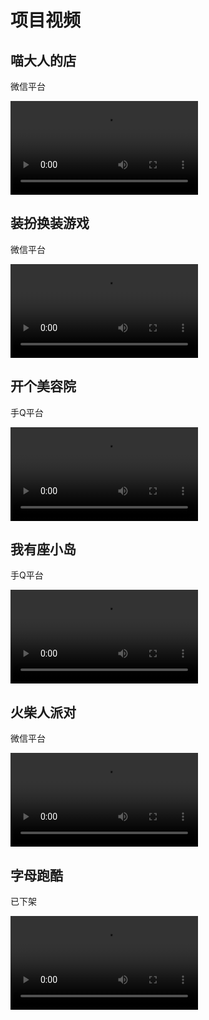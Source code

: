 # 项目视频

## 喵大人的店

微信平台

<video
	controls
	controlslist="nodownload noplaybackrate"
	disablePictureInPicture="true"
	disableRemotePlayback="true"
    style="max-width:1344px;max-height:756px"
	src="https://upos-sz-mirror08c.bilivideo.com/upgcxcode/69/71/1421327169/1421327169-1-192.mp4?e=ig8euxZM2rNcNbR17bdVhwdlhWRjhwdVhoNvNC8BqJIzNbfq9rVEuxTEnE8L5F6VnEsSTx0vkX8fqJeYTj_lta53NCM=&uipk=5&nbs=1&deadline=1706375240&gen=playurlv2&os=08cbv&oi=0&trid=da54c46111584b9ea7240f33341dc456T&mid=190347&platform=html5&upsig=00be512ddfc11aef515d73bdf5389296&uparams=e,uipk,nbs,deadline,gen,os,oi,trid,mid,platform&bvc=vod&nettype=0&bw=116267&orderid=0,1&buvid=&build=0&mobi_app=&f=T_0_0&logo=80000000"></video>

## 装扮换装游戏

微信平台

<video
	controls
	controlslist="nodownload noplaybackrate"
	disablePictureInPicture="true"
	disableRemotePlayback="true"
    style="max-width:1344px;max-height:756px"
	src="https://upos-sz-mirrorali.bilivideo.com/upgcxcode/21/68/1421326821/1421326821-1-192.mp4?e=ig8euxZM2rNcNbR3hbdVhwdlhW4ghwdVhoNvNC8BqJIzNbfq9rVEuxTEnE8L5F6VnEsSTx0vkX8fqJeYTj_lta53NCM=&uipk=5&nbs=1&deadline=1706375218&gen=playurlv2&os=alibv&oi=0&trid=8c6c6a5bae5344688950712b034d3d80T&mid=190347&platform=html5&upsig=f46771d33b19ea6a2bad829675c4b265&uparams=e,uipk,nbs,deadline,gen,os,oi,trid,mid,platform&bvc=vod&nettype=0&bw=183178&orderid=0,1&buvid=&build=0&mobi_app=&f=T_0_0&logo=80000000"></video>

## 开个美容院

手Q平台

<video
	controls
	controlslist="nodownload noplaybackrate"
	disablePictureInPicture="true"
	disableRemotePlayback="true"
    style="max-width:1344px;max-height:756px"
	src="https://upos-sz-mirrorali.bilivideo.com/upgcxcode/49/64/1421326449/1421326449-1-192.mp4?e=ig8euxZM2rNcNbNVhbdVhwdlhbdghwdVhoNvNC8BqJIzNbfq9rVEuxTEnE8L5F6VnEsSTx0vkX8fqJeYTj_lta53NCM=&uipk=5&nbs=1&deadline=1706374516&gen=playurlv2&os=alibv&oi=1882401843&trid=4f0686caae9f42db899389386ce544c2T&mid=190347&platform=html5&upsig=c63053e09e6919348a9a54bd3d9e3fcd&uparams=e,uipk,nbs,deadline,gen,os,oi,trid,mid,platform&bvc=vod&nettype=0&bw=203001&orderid=0,1&buvid=&build=0&mobi_app=&f=T_0_0&logo=80000000"></video>

## 我有座小岛

手Q平台

<video
	controls
	controlslist="nodownload noplaybackrate"
	disablePictureInPicture="true"
	disableRemotePlayback="true"
    style="max-width:1344px;max-height:756px"
	src="https://upos-sz-mirrorali.bilivideo.com/upgcxcode/39/61/1421326139/1421326139-1-192.mp4?e=ig8euxZM2rNcNbRVhwdVhwdlhWdVhwdVhoNvNC8BqJIzNbfq9rVEuxTEnE8L5F6VnEsSTx0vkX8fqJeYTj_lta53NCM=&uipk=5&nbs=1&deadline=1706374271&gen=playurlv2&os=alibv&oi=1882401843&trid=543bff553fa14f3fb83d45c8bd447e72T&mid=190347&platform=html5&upsig=6db1dace54c0c1161f13c0552be56808&uparams=e,uipk,nbs,deadline,gen,os,oi,trid,mid,platform&bvc=vod&nettype=0&bw=99500&orderid=0,1&buvid=&build=0&mobi_app=&f=T_0_0&logo=80000000"></video>

## 火柴人派对

微信平台

<video
	controls
	controlslist="nodownload noplaybackrate"
	disablePictureInPicture="true"
	disableRemotePlayback="true"
    style="max-width:1344px;max-height:756px"
	src="https://upos-sz-mirrorali.bilivideo.com/upgcxcode/01/60/1421326001/1421326001-1-192.mp4?e=ig8euxZM2rNcNbRj7bdVhwdlhWTjhwdVhoNvNC8BqJIzNbfq9rVEuxTEnE8L5F6VnEsSTx0vkX8fqJeYTj_lta53NCM=&uipk=5&nbs=1&deadline=1706374249&gen=playurlv2&os=alibv&oi=1882401843&trid=1dbd787095aa4e4dba9e3987b14cc3f2T&mid=190347&platform=html5&upsig=2190f375273ceecb33689ce726c55137&uparams=e,uipk,nbs,deadline,gen,os,oi,trid,mid,platform&bvc=vod&nettype=0&bw=166674&orderid=0,1&buvid=&build=0&mobi_app=&f=T_0_0&logo=80000000"></video>

## 字母跑酷

已下架

<video
	controls
	controlslist="nodownload noplaybackrate"
	disablePictureInPicture="true"
	disableRemotePlayback="true"
    style="max-width:1344px;max-height:756px"
	src="https://cn-lnsy-cm-01-02.bilivideo.com/upgcxcode/16/17/1421301716/1421301716-1-192.mp4?e=ig8euxZM2rNcNbRVhwdVhwdlhWdVhwdVhoNvNC8BqJIzNbfq9rVEuxTEnE8L5F6VnEsSTx0vkX8fqJeYTj_lta53NCM=&uipk=5&nbs=1&deadline=1706374233&gen=playurlv2&os=bcache&oi=1882401843&trid=0000b9ff1699926a4d72930694239c2316c0T&mid=190347&platform=html5&upsig=ce3b59bc0a65485e1643dcb28b428282&uparams=e,uipk,nbs,deadline,gen,os,oi,trid,mid,platform&cdnid=3243&bvc=vod&nettype=0&bw=79862&orderid=0,1&buvid=&build=0&mobi_app=&f=T_0_0&logo=80000000"></video>